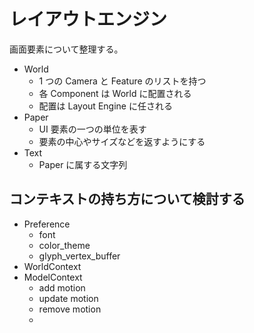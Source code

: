 # レイアウトエンジン

画面要素について整理する。

- World
  - 1 つの Camera と Feature のリストを持つ
  - 各 Component は World に配置される
  - 配置は Layout Engine に任される
- Paper
  - UI 要素の一つの単位を表す
  - 要素の中心やサイズなどを返すようにする
- Text
  - Paper に属する文字列

## コンテキストの持ち方について検討する

- Preference
  - font
  - color_theme
  - glyph_vertex_buffer
- WorldContext
- ModelContext
  - add motion
  - update motion
  - remove motion
  - 

